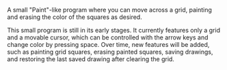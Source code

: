A small "Paint"-like program where you can move across a grid, painting and erasing the color of the squares as desired.

This small program is still in its early stages. It currently features only a grid and a movable cursor, which can be controlled with the arrow keys and change color by pressing space.
Over time, new features will be added, such as painting grid squares, erasing painted squares, saving drawings, and restoring the last saved drawing after clearing the grid.

